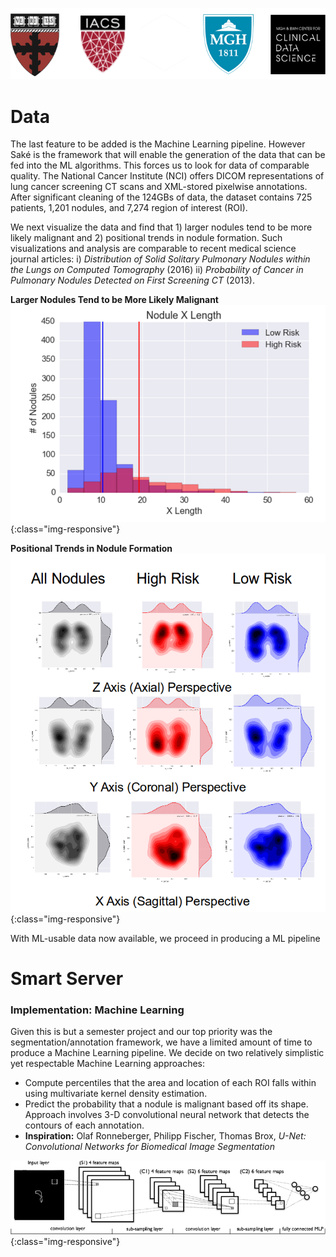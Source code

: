 ![logos](images/logo5.png)

# Data

The last feature to be added is the Machine Learning pipeline.  However Saké is the framework that will enable the generation of the data that can be fed into the ML algorithms.  This forces us to look for data of comparable quality.  The National Cancer Institute (NCI) offers DICOM representations of lung cancer screening CT scans and XML-stored pixelwise annotations.  After significant cleaning of the 124GBs of data, the dataset contains 725 patients, 1,201 nodules, and 7,274 region of interest (ROI).

We next visualize the data and find that 1) larger nodules tend to be more likely malignant and 2) positional trends in nodule formation.  Such visualizations and analysis are comparable to recent medical science journal articles: i) *Distribution of Solid Solitary Pulmonary Nodules within the Lungs on Computed Tomography* (2016) ii) *Probability of Cancer in Pulmonary Nodules Detected on First Screening CT* (2013).

**Larger Nodules Tend to be More Likely Malignant**
![Bar](images/data/bar.png){:class="img-responsive"}

**Positional Trends in Nodule Formation**
![DistAxes](images/data/distributionaxes.png){:class="img-responsive"}

With ML-usable data now available, we proceed in producing a ML pipeline

# Smart Server

### Implementation: Machine Learning

Given this is but a semester project and our top priority was the segmentation/annotation framework, we have a limited amount of time to produce a Machine Learning pipeline.  We decide on two relatively simplistic yet respectable Machine Learning approaches: 

- Compute percentiles that the area and location of each ROI falls within using multivariate kernel density estimation. 
- Predict the probability that a nodule is malignant based off its shape. Approach involves 3-D convolutional neural network that detects the contours of each annotation.
- **Inspiration:** Olaf Ronneberger, Philipp Fischer, Thomas Brox, *U-Net: Convolutional Networks for Biomedical Image Segmentation*

![cnn](images/data/cnn.png){:class="img-responsive"}
